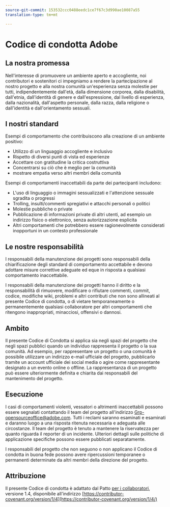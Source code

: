 ```yaml
---
source-git-commit: 153532ccc0488eedc1ce7f67c3d990ae10087a55
translation-type: tm+mt

---
```

# Codice di condotta Adobe

## La nostra promessa

Nell&#39;interesse di promuovere un ambiente aperto e accogliente, noi contributori e sostenitori ci impegniamo a rendere la partecipazione al nostro progetto e alla nostra comunità un&#39;esperienza senza molestie per tutti, indipendentemente dall&#39;età, dalla dimensione corporea, dalla disabilità, dall&#39;etnia, dall&#39;identità di genere e dall&#39;espressione, dal livello di esperienza, dalla nazionalità, dall&#39;aspetto personale, dalla razza, dalla religione o dall&#39;identità e dall&#39;orientamento sessuali.

## I nostri standard

Esempi di comportamento che contribuiscono alla creazione di un ambiente positivo:

* Utilizzo di un linguaggio accogliente e inclusivo
* Rispetto di diversi punti di vista ed esperienze
* Accettare con gratitudine la critica costruttiva
* Concentrarsi su ciò che è meglio per la comunità
* mostrare empatia verso altri membri della comunità

Esempi di comportamenti inaccettabili da parte dei partecipanti includono:

* L&#39;uso di linguaggio o immagini sessualizzati e l&#39;attenzione sessuale sgradita o progressi
* Trolling, insulti/commenti spregiativi e attacchi personali o politici
* Molestie pubbliche o private
* Pubblicazione di informazioni private di altri utenti, ad esempio un indirizzo fisico o elettronico, senza autorizzazione esplicita
* Altri comportamenti che potrebbero essere ragionevolmente considerati inopportuni in un contesto professionale

## Le nostre responsabilità

I responsabili della manutenzione dei progetti sono responsabili della chiarificazione degli standard di comportamento accettabile e devono adottare misure correttive adeguate ed eque in risposta a qualsiasi comportamento inaccettabile.

I responsabili della manutenzione dei progetti hanno il diritto e la responsabilità di rimuovere, modificare o rifiutare commenti, commit, codice, modifiche wiki, problemi e altri contributi che non sono allineati al presente Codice di condotta, o di vietare temporaneamente o permanentemente qualsiasi collaboratore per altri comportamenti che ritengono inappropriati, minacciosi, offensivi o dannosi.

## Ambito

Il presente Codice di Condotta si applica sia negli spazi del progetto che negli spazi pubblici quando un individuo rappresenta il progetto o la sua comunità. Ad esempio, per rappresentare un progetto o una comunità è possibile utilizzare un indirizzo e-mail ufficiale del progetto, pubblicarlo tramite un account ufficiale dei social media o agire come rappresentante designato a un evento online o offline. La rappresentanza di un progetto può essere ulteriormente definita e chiarita dai responsabili del mantenimento del progetto.

## Esecuzione

I casi di comportamenti violenti, vessatori o altrimenti inaccettabili possono essere segnalati contattando il team del progetto all&#39;indirizzo Grp-opensourceoffice@adobe.com. Tutti i reclami saranno esaminati e esaminati e daranno luogo a una risposta ritenuta necessaria e adeguata alle circostanze. Il team del progetto è tenuto a mantenere la riservatezza per quanto riguarda il reporter di un incidente.
Ulteriori dettagli sulle politiche di applicazione specifiche possono essere pubblicati separatamente.

I responsabili del progetto che non seguono o non applicano il Codice di condotta in buona fede possono avere ripercussioni temporanee o permanenti determinate da altri membri della direzione del progetto.

## Attribuzione

Il presente Codice di condotta è adattato dal Patto [per i collaboratori](https://contributor-covenant.org), versione 1.4, disponibile all&#39;indirizzo [https://contributor-covenant.org/version/1/4](https://contributor-covenant.org/version/1/4/)
